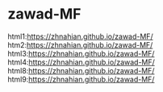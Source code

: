 # zawad-MF
html1:https://zhnahian.github.io/zawad-MF/
htm2:https://zhnahian.github.io/zawad-MF/
html3:https://zhnahian.github.io/zawad-MF/
html4:https://zhnahian.github.io/zawad-MF/
html8:https://zhnahian.github.io/zawad-MF/
html9:https://zhnahian.github.io/zawad-MF/
